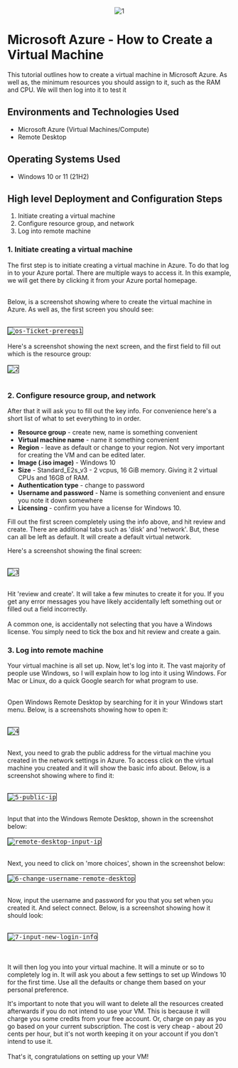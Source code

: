 <p align="center">
<img src="https://i.ibb.co/9yNG8wG/1.png" alt="1" border="0">
</p>

<h1>Microsoft Azure - How to Create a Virtual Machine</h1>
This tutorial outlines how to create a virtual machine in Microsoft Azure. As well as, the minimum resources you should assign to it, such as the RAM and CPU. We will then log into it to test it<br />

<h2>Environments and Technologies Used</h2>

- Microsoft Azure (Virtual Machines/Compute)
- Remote Desktop

<h2>Operating Systems Used </h2>

- Windows 10 or 11</b> (21H2)

<h2>High level Deployment and Configuration Steps</h2>

1. Initiate creating a virtual machine
2. Configure resource group, and network
3. Log into remote machine

<h3>1. Initiate creating a virtual machine</h3>
The first step is to initiate creating a virtual machine in Azure. To do that log in to your Azure portal. There are multiple ways to access it. In this example, we will get there by clicking it from your Azure portal homepage.<br><br>

Below, is a screenshot showing where to create the virtual machine in Azure. As well as, the first screen you should see:<br><br>

<kbd><img src="https://i.ibb.co/jZL6b6M/os-Ticket-prereqs1.jpg" alt="os-Ticket-prereqs1" border="1"/></kbd><br><br>
Here's a screenshot showing the next screen, and the first field to fill out which is the resource group: <br><br>
<kbd><img src="https://i.ibb.co/HxMqFd1/2.jpg" alt="2" border="1"/></kbd><br><br>

<h3>2. Configure resource group, and network</h3>

After that it will ask you to fill out the key info. For convenience here's a short list of what to set everything to in order.
- <strong>Resource group</strong> - create new, name is something convenient
- <strong>Virtual machine name</strong> - name it something convenient
- <strong>Region</strong> - leave as default or change to your region. Not very important for creating the VM and can be edited later.
- <strong>Image (.iso image)</strong> - Windows 10
- <strong>Size</strong> - Standard_E2s_v3 - 2 vcpus, 16 GiB memory. Giving it 2 virtual CPUs and 16GB of RAM.
- <strong>Authentication type</strong> - change to password
- <strong>Username and password</strong> - Name is something convenient and ensure you note it down somewhere
- <strong>Licensing</strong> - confirm you have a license for Windows 10.

Fill out the first screen completely using the info above, and hit review and create. There are additional tabs such as 'disk' and 'network'. But, these can all be left as default. It will create a default virtual network.

Here's a screenshot showing the final screen:<br><br>

<kbd><img src="https://i.ibb.co/d6nskmx/3.jpg" alt="3" border="1"></kbd><br><br>

Hit 'review and create'. It will take a few minutes to create it for you. If you get any error messages you have likely accidentally left something out or filled out a field incorrectly. <br><br>A common one, is accidentally not selecting that you have a Windows license. You simply need to tick the box and hit review and create a gain.

<h3>3. Log into remote machine</h3>
Your virtual machine is all set up. Now, let's log into it. The vast majority of people use Windows, so I will explain how to log into it using Windows. For Mac or Linux, do a quick Google search for what program to use.<br><br>

Open Windows Remote Desktop by searching for it in your Windows start menu. Below, is a screenshots showing how to open it:<br><br>

<kbd><img src="https://i.ibb.co/jr0Vf4L/4.jpg" alt="4" border="1"></kbd><br><br>

Next, you need to grab the public address for the virtual machine you created in the network settings in Azure. To access click on the virtual machine you created and it will show the basic info about. Below, is a screenshot showing where to find it: <br><br>

<kbd><img src="https://i.ibb.co/1sf7QQb/5-public-ip.jpg" alt="5-public-ip" border="1"></kbd><br><br>

Input that into the Windows Remote Desktop, shown in the screenshot below: </br></br>
<kbd><img src="https://i.ibb.co/6RrbF33/remote-desktop-input-ip.jpg" alt="remote-desktop-input-ip" border="1"></kbd><br><br>

Next, you need to click on 'more choices', shown in the screenshot below: </br></br>
<kbd><img src="https://i.ibb.co/xGTFcX3/6-change-username-remote-desktop.jpg" alt="6-change-username-remote-desktop" border="1"></kbd><br><br>

Now, input the username and password for you that you set when you created it. And select connect. Below, is a screenshot showing how it should look:</br></br>

<kbd><img src="https://i.ibb.co/GTGVZnS/7-input-new-login-info.jpg" alt="7-input-new-login-info" border="1"> </br></br></kbd><br><br>
It will then log you into your virtual machine. It will a minute or so to completely log in. It will ask you about a few settings to set up Windows 10 for the first time. Use all the defaults or change them based on your personal preference.<br>

It's important to note that you will want to delete all the resources created afterwards if you do not intend to use your VM. This is because it will charge you some credits from your free account. Or, charge on pay as you go based on your current subscription. The cost is very cheap - about 20 cents per hour, but it's not worth keeping it on your account if you don't intend to use it. 
<br><br>
That's it, congratulations on setting up your VM!
